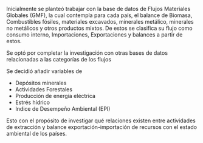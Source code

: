 Inicialmente se planteó trabajar con la base de datos de Flujos Materiales Globales (GMF), la cual contempla para cada país, el balance de Biomasa, Combustibles fósiles, materiales excavados, minerales metálico, minerales no metálicos y otros productos mixtos. De estos se clasifica su flujo como consumo interno, Importaciones, Exportaciones y balances a partir de estos. 

Se optó por completar la investigación con otras bases de datos relacionadas a las categorías de los flujos

Se decidió añadir variables de 
* Depósitos minerales
* Actividades Forestales
* Producción de energía eléctrica
* Estrés hídrico
* Indice de Desempeño Ambiental (EPI)

Esto con el propósito de investigar qué relaciones existen entre actividades de extracción y balance exportación-importación de recursos con el estado ambiental de los países.
